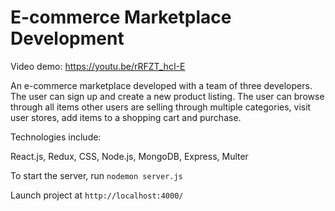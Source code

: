 # E-commerce Marketplace Development
Video demo: https://youtu.be/rRFZT_hcI-E

An e-commerce marketplace developed with a team of three developers. The user can sign up and create a new product listing. The user can browse through all items other users are selling through multiple categories, visit user stores, add items to a shopping cart and purchase.

Technologies include: 

React.js, Redux, CSS, Node.js, MongoDB, Express, Multer

To start the server, run `nodemon server.js`

Launch project at `http://localhost:4000/` 

